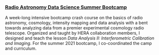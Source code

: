 ### <a class="table" href="https://github.com/HERA-Team/CHAMP_Bootcamp" target="_blank">Radio Astronomy Data Science Summer Bootcamp</a>
A week-long intensive bootcamp crash course on the basics of radio astronomy, cosmology, intensity mapping and data analysis with a bent towards analyzing data from a premier experimental cosmology radio telescope. Organized and taught by HERA collaboration members, I designed and teach the lesson *Data Analysis II: Interferometric Calibration and Imaging*. For the summer 2021 bootcamp, I co-coordinated the camp and curriculum.